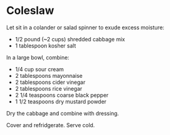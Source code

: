 Coleslaw
========

Let sit in a colander or salad spinner to exude excess moisture:

- 1/2 pound (~2 cups) shredded cabbage mix
- 1 tablespoon kosher salt

In a large bowl, combine:

- 1/4 cup sour cream
- 2 tablespoons mayonnaise
- 2 tablespoons cider vinegar
- 2 tablespoons rice vinegar
- 2 1/4 teaspoons coarse black pepper
- 1 1/2 teaspoons dry mustard powder

Dry the cabbage and combine with dressing.

Cover and refridgerate. Serve cold.
